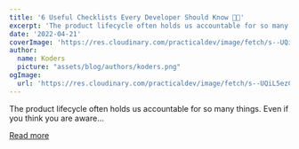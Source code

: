 ```yaml
---
title: '6 Useful Checklists Every Developer Should Know 📃💯'
excerpt: 'The product lifecycle often holds us accountable for so many things. Even if you think you are aware...'
date: '2022-04-21'
coverImage: 'https://res.cloudinary.com/practicaldev/image/fetch/s--UQiL5ezC--/c_imagga_scale,f_auto,fl_progressive,h_420,q_auto,w_1000/https://dev-to-uploads.s3.amazonaws.com/uploads/articles/ack6ix2twgk9wxo9nkoi.png'
author:
  name: Koders
  picture: "assets/blog/authors/koders.png"
ogImage:
  url: 'https://res.cloudinary.com/practicaldev/image/fetch/s--UQiL5ezC--/c_imagga_scale,f_auto,fl_progressive,h_420,q_auto,w_1000/https://dev-to-uploads.s3.amazonaws.com/uploads/articles/ack6ix2twgk9wxo9nkoi.png'
---
```


The product lifecycle often holds us accountable for so many things. Even if you think you are aware...

[Read more](https://dev.to/madza/6-useful-checklists-every-developer-should-know-dle)
